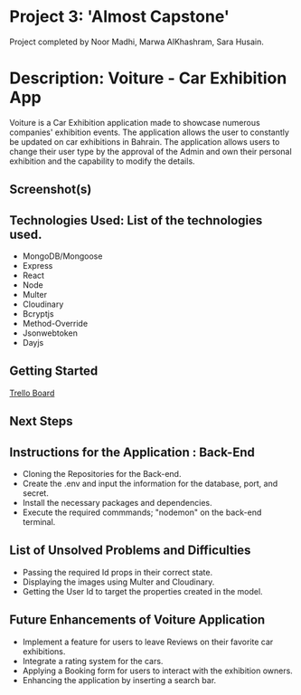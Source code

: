 # Project 3: 'Almost Capstone'
Project completed by Noor Madhi, Marwa AlKhashram, Sara Husain.

# Description: Voiture - Car Exhibition App
Voiture is a Car Exhibition application made to showcase numerous companies' exhibition events. The application allows the user to constantly be updated on car exhibitions in Bahrain. The application allows users to change their user type by the approval of the Admin and own their personal exhibition and the capability to modify the details.

## Screenshot(s)

## Technologies Used: List of the technologies used.
- MongoDB/Mongoose
- Express
- React
- Node
- Multer
- Cloudinary
- Bcryptjs
- Method-Override
- Jsonwebtoken
- Dayjs

## Getting Started
[Trello Board](https://trello.com/b/ebbHDNVj/project-3)

## Next Steps

## Instructions for the Application : Back-End
- Cloning the Repositories for the Back-end.
- Create the .env and input the information for the database, port, and secret.
- Install the necessary packages and dependencies. 
- Execute the required commmands; "nodemon" on the back-end terminal.

## List of Unsolved Problems and Difficulties
- Passing the required Id props in their correct state.
- Displaying the images using Multer and Cloudinary.
- Getting the User Id to target the properties created in the model.

## Future Enhancements of Voiture Application
- Implement a feature for users to leave Reviews on their favorite car exhibitions.
- Integrate a rating system for the cars.
- Applying a Booking form for users to interact with the exhibition owners.
- Enhancing the application by inserting a search bar.
